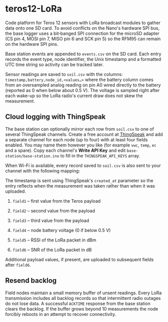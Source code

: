 # teros12-LoRa
Code platform for Teros 12 sensors with LoRa broadcast modules to gather data onto
one SD card. To avoid conflicts on the Nano's hardware SPI bus, the base logger
uses a bit‑banged SPI connection for the microSD adapter (CS pin 4, MOSI pin 7,
MISO pin 6 and SCK pin 5) so the RFM95 can remain on the hardware SPI pins.

Base station events are appended to `events.csv` on the SD card. Each entry
records the event type, node identifier, the Unix timestamp and a formatted UTC
time string so activity can be tracked later.

Sensor readings are saved to `soil.csv` with the columns:
`timestamp,battery,node_id,<values…>` where the battery column comes from an
oversampled analog reading on pin A0 wired directly to the battery (reported as 0 when below
about 0.5&nbsp;V). The voltage is sampled right after each wake-up so the LoRa radio's current draw does not skew the measurement.

## Cloud logging with ThingSpeak

The base station can optionally mirror each row from `soil.csv` to one of
several ThingSpeak channels. Create a free account at
[ThingSpeak](https://thingspeak.com) and add a separate channel for each node
(up to four) with at least four fields enabled. You may name them however you
like (for example `vwc`, `temp`, `ec` and a spare). Copy each channel's
**Write API Key** and edit `base-station/base-station.ino` to fill in the
`THINGSPEAK_API_KEYS` array.

When Wi-Fi is available, every record saved to `soil.csv` is also sent to your
channel with the following mapping:

The timestamp is sent using ThingSpeak's `created_at` parameter so the entry
reflects when the measurement was taken rather than when it was uploaded.

1. `field1` – first value from the Teros payload
2. `field2` – second value from the payload
3. `field3` – third value from the payload

4. `field4` – node battery voltage (0 if below 0.5&nbsp;V)
5. `field5` – RSSI of the LoRa packet in dBm
6. `field6` – SNR of the LoRa packet in dB

Additional payload values, if present, are uploaded to subsequent fields after `field6`.

## Resend backlog

Field nodes maintain a small memory buffer of unsent readings. Every LoRa
transmission includes all backlog records so that intermittent radio outages do
not lose data. A successful `ACKTIME` response from the base station clears the
backlog. If the buffer grows beyond 10 measurements the node forcibly reboots in
an attempt to recover connectivity.
